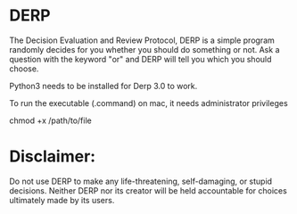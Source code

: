 # DERP
The Decision Evaluation and Review Protocol, DERP is a simple program randomly decides for you whether you should do something or not. Ask a question with the keyword "or" and DERP will tell you which you should choose.

Python3 needs to be installed for Derp 3.0 to work. 

To run the executable (.command) on mac, it needs administrator privileges

chmod +x /path/to/file

# Disclaimer:
Do not use DERP to make any life-threatening, self-damaging, or stupid decisions. Neither DERP nor its creator will be held accountable for choices ultimately made by its users.
